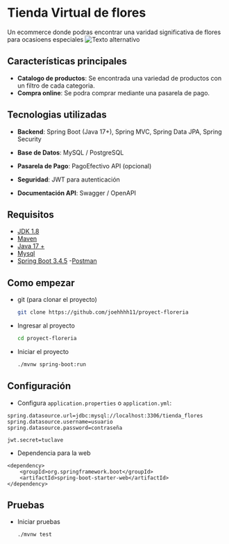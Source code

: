 # Tienda Virtual de flores
Un ecommerce donde podras encontrar una varidad significativa de flores para ocasioens especiales
![Texto alternativo](docs/figma1.png)
## Características principales

- **Catalogo de productos**: Se encontrada una variedad de productos con un filtro de cada categoria.
- **Compra online**: Se podra comprar mediante una pasarela de pago.

## Tecnologias utilizadas

- **Backend**: Spring Boot (Java 17+), Spring MVC, Spring Data JPA, Spring Security

- **Base de Datos**: MySQL / PostgreSQL

- **Pasarela de Pago**: PagoEfectivo API (opcional)

- **Seguridad**: JWT para autenticación

- **Documentación API**: Swagger / OpenAPI

## Requisitos
- [JDK 1.8](http://www.oracle.com/technetwork/java/javase/downloads/jdk8-downloads-2133151.html)
- [Maven](https://maven.apache.org)
- [Java 17 +](https://www.oracle.com/java/technologies/javase/jdk17-archive-downloads.html)
- [Mysql](https://www.mysql.com/)
- [Spring Boot 3.4.5](https://spring.io/blog/2025/04/24/spring-boot-3-4-5-available-now)
-[Postman](https://www.postman.com/)
## Como empezar

- git (para clonar el proyecto)

  ```sh
  git clone https://github.com/joehhhh11/proyect-floreria
  ```

- Ingresar al proyecto

  ```sh
  cd proyect-floreria
  ```

- Iniciar el proyecto
  ```sh
  ./mvnw spring-boot:run
   ```

## Configuración

- Configura `application.properties` o `application.yml`:

```properties
spring.datasource.url=jdbc:mysql://localhost:3306/tienda_flores
spring.datasource.username=usuario
spring.datasource.password=contraseña

jwt.secret=tuclave
```

- Dependencia para la web
```properties
<dependency>
    <groupId>org.springframework.boot</groupId>
    <artifactId>spring-boot-starter-web</artifactId>
</dependency>
```

## Pruebas

- Iniciar pruebas
  ```sh
  ./mvnw test
   ```
